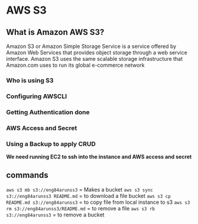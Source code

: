 # AWS S3

## What is Amazon AWS S3?
Amazon S3 or Amazon Simple Storage Service is a service offered by Amazon Web Services that provides object storage through a web service interface. Amazon S3 uses the same scalable storage infrastructure that Amazon.com uses to run its global e-commerce network
### Who is using S3 
### Configuring AWSCLI
### Getting Authentication done 
### AWS Access and Secret 
### Using a Backup to apply CRUD 

**We need running EC2 to ssh into the instance and AWS access and secret**
## commands
`aws s3 mb s3://eng84arunss3` = Makes a bucket
`aws s3 sync s3://eng84arunss3 README.md` = to download a file bucket 
`aws s3 cp README.md s3://eng84arunss3` = to copy file from local instance to s3
`aws s3 rm s3://eng84arunss3/README.md` = to remove a file 
`aws s3 rb s3://eng84arunss3` = to remove a bucket



